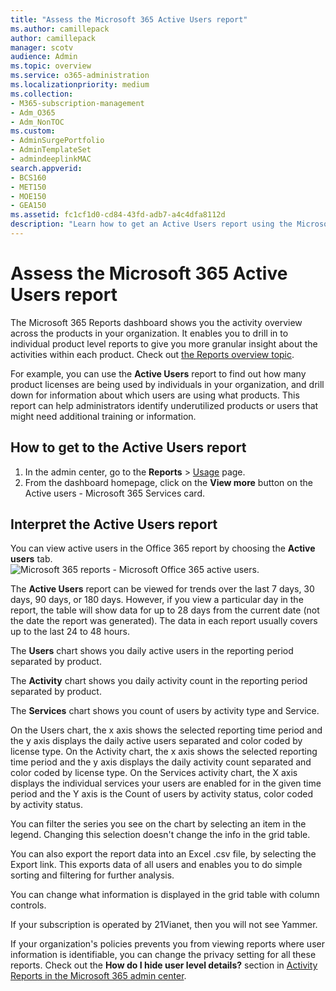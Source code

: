```yaml
---
title: "Assess the Microsoft 365 Active Users report"
ms.author: camillepack
author: camillepack
manager: scotv
audience: Admin
ms.topic: overview
ms.service: o365-administration
ms.localizationpriority: medium
ms.collection: 
- M365-subscription-management 
- Adm_O365
- Adm_NonTOC
ms.custom: 
- AdminSurgePortfolio
- AdminTemplateSet
- admindeeplinkMAC
search.appverid:
- BCS160
- MET150
- MOE150
- GEA150
ms.assetid: fc1cf1d0-cd84-43fd-adb7-a4c4dfa8112d
description: "Learn how to get an Active Users report using the Microsoft 365 Reports dashboard in the admin center and find out how many product licenses are being used."
---
```


# Assess the Microsoft 365 Active Users report

The Microsoft 365 Reports dashboard shows you the activity overview across the products in your organization. It enables you to drill in to individual product level reports to give you more granular insight about the activities within each product. Check out [the Reports overview topic](activity-reports.md).
  
For example, you can use the **Active Users** report to find out how many product licenses are being used by individuals in your organization, and drill down for information about which users are using what products. This report can help administrators identify underutilized products or users that might need additional training or information. 

## How to get to the Active Users report

1. In the admin center, go to the **Reports** \> <a href="https://go.microsoft.com/fwlink/p/?linkid=2074756" target="_blank">Usage</a> page. 
2. From the dashboard homepage, click on the **View more** button on the Active users - Microsoft 365 Services card.

## Interpret the Active Users report

You can view active users in the Office 365 report by choosing the **Active users** tab.<br/>![Microsoft 365 reports - Microsoft Office 365 active users.](../../media/56fe2e54-76ad-49e5-886f-1344c2697258.png)

The **Active Users** report can be viewed for trends over the last 7 days, 30 days, 90 days, or 180 days. However, if you view a particular day in the report, the table will show data for up to 28 days from the current date (not the date the report was generated). The data in each report usually covers up to the last 24 to 48 hours.

The **Users** chart shows you daily active users in the reporting period separated by product.

The **Activity** chart shows you daily activity count in the reporting period separated by product.

The **Services** chart shows you count of users by activity type and Service.

On the Users chart, the x axis shows the selected reporting time period and the y axis displays the daily active users separated and color coded by license type.
On the Activity chart, the x axis shows the selected reporting time period and the y axis displays the daily activity count separated and color coded by license type.
On the Services activity chart, the X axis displays the individual services your users are enabled for in the given time period and the Y axis is the Count of users by activity status, color coded by activity status.

You can filter the series you see on the chart by selecting an item in the legend. Changing this selection doesn't change the info in the grid table.

You can also export the report data into an Excel .csv file, by selecting the Export link. This exports data of all users and enables you to do simple sorting and filtering for further analysis. 

You can change what information is displayed in the grid table with column controls.

If your subscription is operated by 21Vianet, then you will not see Yammer.

If your organization's policies prevents you from viewing reports where user information is identifiable, you can change the privacy setting for all these reports. Check out the **How do I hide user level details?** section in [Activity Reports in the Microsoft 365 admin center](activity-reports.md).  
